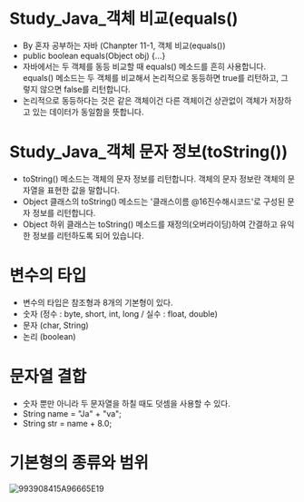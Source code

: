 # Study_Java_객체 비교(equals()

- By 혼자 공부하는 자바 (Chanpter 11-1, 객체 비교(equals()) 
- public boolean equals(Object obj) {…}
- 자바에서는 두 객체를 동등 비교할 때 equals() 메소드를 흔히 사용합니다. equals() 메소드는 두 객체를 비교해서 논리적으로 동등하면 true를 리턴하고, 그렇지 않으면 false를 리턴합니다.
- 논리적으로 동등하다는 것은 같은 객체이건 다른 객체이건 상관없이 객체가 저장하고 있는 데이터가 동일함을 뜻합니다.





# Study_Java_객체 문자 정보(toString())

- toString() 메소드는 객체의 문자 정보를 리턴합니다. 객체의 문자 정보란 객체의 문자열을 표현한 값을 말합니다.
- Object 클래스의 toString() 메소드는 '클래스이름 @16진수해시코드'로 구성된 문자 정보를 리턴합니다. 
- Object 하위 클래스는 toString() 메소드를 재정의(오버라이딩)하여 간결하고 유익한 정보를 리턴하도록 되어 있습니다.


# 변수의 타입

- 변수의 타입은 참조형과 8개의 기본형이 있다.
- 숫자 (정수 : byte, short, int, long  / 실수 : float, double)
- 문자 (char, String)
- 논리 (boolean)


# 문자열 결합

- 숫자 뿐만 아니라 두 문자열을 하칠 때도 덧셈을 사용할 수 있다.
- String name = "Ja" + "va";
- String str = name + 8.0;



# 기본형의 종류와 범위
![993908415A96665E19](https://user-images.githubusercontent.com/116433637/209466751-5766f16d-39d5-440e-9c64-e6fe964749ab.jpeg)

